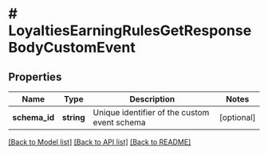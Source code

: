 # # LoyaltiesEarningRulesGetResponseBodyCustomEvent

## Properties

Name | Type | Description | Notes
------------ | ------------- | ------------- | -------------
**schema_id** | **string** | Unique identifier of the custom event schema | [optional]

[[Back to Model list]](../../README.md#models) [[Back to API list]](../../README.md#endpoints) [[Back to README]](../../README.md)
